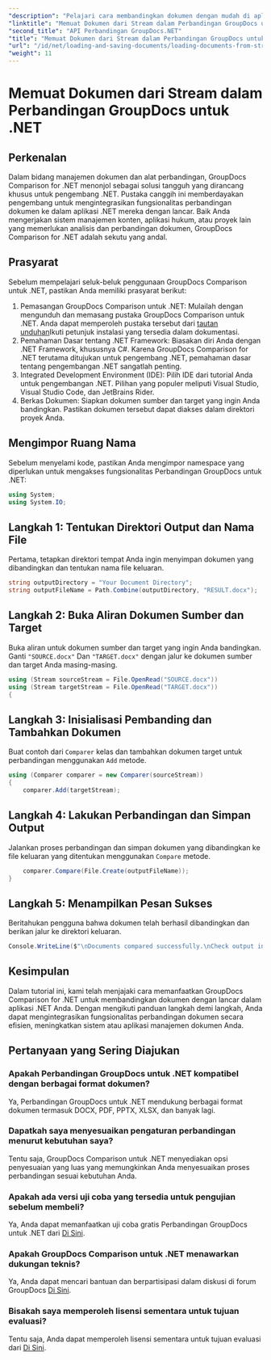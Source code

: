 ```yaml
---
"description": "Pelajari cara membandingkan dokumen dengan mudah di aplikasi .NET menggunakan GroupDocs Comparison, pustaka .NET yang canggih."
"linktitle": "Memuat Dokumen dari Stream dalam Perbandingan GroupDocs untuk .NET"
"second_title": "API Perbandingan GroupDocs.NET"
"title": "Memuat Dokumen dari Stream dalam Perbandingan GroupDocs untuk .NET"
"url": "/id/net/loading-and-saving-documents/loading-documents-from-stream/"
"weight": 11
---
```


# Memuat Dokumen dari Stream dalam Perbandingan GroupDocs untuk .NET

## Perkenalan
Dalam bidang manajemen dokumen dan alat perbandingan, GroupDocs Comparison for .NET menonjol sebagai solusi tangguh yang dirancang khusus untuk pengembang .NET. Pustaka canggih ini memberdayakan pengembang untuk mengintegrasikan fungsionalitas perbandingan dokumen ke dalam aplikasi .NET mereka dengan lancar. Baik Anda mengerjakan sistem manajemen konten, aplikasi hukum, atau proyek lain yang memerlukan analisis dan perbandingan dokumen, GroupDocs Comparison for .NET adalah sekutu yang andal.
## Prasyarat
Sebelum mempelajari seluk-beluk penggunaan GroupDocs Comparison untuk .NET, pastikan Anda memiliki prasyarat berikut:
1. Pemasangan GroupDocs Comparison untuk .NET: Mulailah dengan mengunduh dan memasang pustaka GroupDocs Comparison untuk .NET. Anda dapat memperoleh pustaka tersebut dari [tautan unduhan](https://releases.groupdocs.com/comparison/net/)Ikuti petunjuk instalasi yang tersedia dalam dokumentasi.
2. Pemahaman Dasar tentang .NET Framework: Biasakan diri Anda dengan .NET Framework, khususnya C#. Karena GroupDocs Comparison for .NET terutama ditujukan untuk pengembang .NET, pemahaman dasar tentang pengembangan .NET sangatlah penting.
3. Integrated Development Environment (IDE): Pilih IDE dari tutorial Anda untuk pengembangan .NET. Pilihan yang populer meliputi Visual Studio, Visual Studio Code, dan JetBrains Rider.
4. Berkas Dokumen: Siapkan dokumen sumber dan target yang ingin Anda bandingkan. Pastikan dokumen tersebut dapat diakses dalam direktori proyek Anda.

## Mengimpor Ruang Nama
Sebelum menyelami kode, pastikan Anda mengimpor namespace yang diperlukan untuk mengakses fungsionalitas Perbandingan GroupDocs untuk .NET:
```csharp
using System;
using System.IO;
```
## Langkah 1: Tentukan Direktori Output dan Nama File
Pertama, tetapkan direktori tempat Anda ingin menyimpan dokumen yang dibandingkan dan tentukan nama file keluaran.
```csharp
string outputDirectory = "Your Document Directory";
string outputFileName = Path.Combine(outputDirectory, "RESULT.docx");
```
## Langkah 2: Buka Aliran Dokumen Sumber dan Target
Buka aliran untuk dokumen sumber dan target yang ingin Anda bandingkan. Ganti `"SOURCE.docx"` Dan `"TARGET.docx"` dengan jalur ke dokumen sumber dan target Anda masing-masing.
```csharp
using (Stream sourceStream = File.OpenRead("SOURCE.docx"))
using (Stream targetStream = File.OpenRead("TARGET.docx"))
{
```
## Langkah 3: Inisialisasi Pembanding dan Tambahkan Dokumen
Buat contoh dari `Comparer` kelas dan tambahkan dokumen target untuk perbandingan menggunakan `Add` metode.
```csharp
using (Comparer comparer = new Comparer(sourceStream))
{
    comparer.Add(targetStream);
```
## Langkah 4: Lakukan Perbandingan dan Simpan Output
Jalankan proses perbandingan dan simpan dokumen yang dibandingkan ke file keluaran yang ditentukan menggunakan `Compare` metode.
```csharp
    comparer.Compare(File.Create(outputFileName));
}
```
## Langkah 5: Menampilkan Pesan Sukses
Beritahukan pengguna bahwa dokumen telah berhasil dibandingkan dan berikan jalur ke direktori keluaran.
```csharp
Console.WriteLine($"\nDocuments compared successfully.\nCheck output in {outputDirectory}.");
```

## Kesimpulan
Dalam tutorial ini, kami telah menjajaki cara memanfaatkan GroupDocs Comparison for .NET untuk membandingkan dokumen dengan lancar dalam aplikasi .NET Anda. Dengan mengikuti panduan langkah demi langkah, Anda dapat mengintegrasikan fungsionalitas perbandingan dokumen secara efisien, meningkatkan sistem atau aplikasi manajemen dokumen Anda.
## Pertanyaan yang Sering Diajukan
### Apakah Perbandingan GroupDocs untuk .NET kompatibel dengan berbagai format dokumen?
Ya, Perbandingan GroupDocs untuk .NET mendukung berbagai format dokumen termasuk DOCX, PDF, PPTX, XLSX, dan banyak lagi.
### Dapatkah saya menyesuaikan pengaturan perbandingan menurut kebutuhan saya?
Tentu saja, GroupDocs Comparison untuk .NET menyediakan opsi penyesuaian yang luas yang memungkinkan Anda menyesuaikan proses perbandingan sesuai kebutuhan Anda.
### Apakah ada versi uji coba yang tersedia untuk pengujian sebelum membeli?
Ya, Anda dapat memanfaatkan uji coba gratis Perbandingan GroupDocs untuk .NET dari [Di Sini](https://releases.groupdocs.com/).
### Apakah GroupDocs Comparison untuk .NET menawarkan dukungan teknis?
Ya, Anda dapat mencari bantuan dan berpartisipasi dalam diskusi di forum GroupDocs [Di Sini](https://forum.groupdocs.com/c/comparison/12).
### Bisakah saya memperoleh lisensi sementara untuk tujuan evaluasi?
Tentu saja, Anda dapat memperoleh lisensi sementara untuk tujuan evaluasi dari [Di Sini](https://purchase.groupdocs.com/temporary-license/).